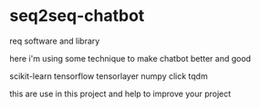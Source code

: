 # seq2seq-chatbot
req software and library 

here i'm using some technique to make chatbot better and good


scikit-learn
tensorflow
tensorlayer
numpy
click
tqdm


this are use in this project and help to improve your project
